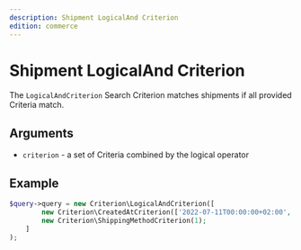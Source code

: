 ```yaml
---
description: Shipment LogicalAnd Criterion
edition: commerce
---
```


# Shipment LogicalAnd Criterion

The `LogicalAndCriterion` Search Criterion matches shipments if all provided Criteria match.

## Arguments

- `criterion` - a set of Criteria combined by the logical operator

## Example

``` php
$query->query = new Criterion\LogicalAndCriterion([
        new Criterion\CreatedAtCriterion(['2022-07-11T00:00:00+02:00', LT]),
        new Criterion\ShippingMethodCriterion(1);
    ]
);
```
